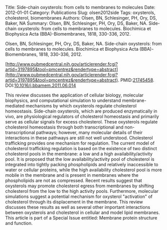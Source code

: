 Title: Side-chain oxysterols: from cells to membranes to molecules
Date: 2012-01-01
Category: Publications
Slug: olsen2012side
Tags: oxysterols, cholesterol, biomembranes
Authors: Olsen, BN, Schlesinger, PH, Ory, DS, Baker, NA
Summary: Olsen, BN, Schlesinger, PH, Ory, DS, Baker, NA. Side-chain oxysterols: from cells to membranes to molecules. Biochimica et Biophysica Acta (BBA)-Biomembranes, 1818, 330-336, 2012. 

Olsen, BN, Schlesinger, PH, Ory, DS, Baker, NA. Side-chain oxysterols: from cells to membranes to molecules. Biochimica et Biophysica Acta (BBA)-Biomembranes, 1818, 330-336, 2012. 

[http://www.pubmedcentral.nih.gov/articlerender.fcgi?artid=3197895&tool=pmcentrez&rendertype=abstract](http://www.pubmedcentral.nih.gov/articlerender.fcgi?artid=3197895&tool=pmcentrez&rendertype=abstract). PMID:[21745458](http://www.ncbi.nlm.nih.gov/pubmed/21745458). DOI:[10.1016/j.bbamem.2011.06.014](http://dx.doi.org/10.1016/j.bbamem.2011.06.014)

This review discusses the application of cellular biology, molecular biophysics, and computational simulation to understand membrane-mediated mechanisms by which oxysterols regulate cholesterol homeostasis. Side-chain oxysterols, which are produced enzymatically in vivo, are physiological regulators of cholesterol homeostasis and primarily serve as cellular signals for excess cholesterol. These oxysterols regulate cholesterol homeostasis through both transcriptional and non-transcriptional pathways; however, many molecular details of their interactions in these pathways are still not well understood. Cholesterol trafficking provides one mechanism for regulation. The current model of cholesterol trafficking regulation is based on the existence of two distinct cholesterol pools in the membrane: a low and a high availability/activity pool. It is proposed that the low availability/activity pool of cholesterol is integrated into tightly packing phospholipids and relatively inaccessible to water or cellular proteins, while the high availability cholesterol pool is more mobile in the membrane and is present in membranes where the phospholipids are not as compressed. Recent results suggest that oxysterols may promote cholesterol egress from membranes by shifting cholesterol from the low to the high activity pools. Furthermore, molecular simulations suggest a potential mechanism for oxysterol "activation" of cholesterol through its displacement in the membrane. This review discusses these results as well as several other important interactions between oxysterols and cholesterol in cellular and model lipid membranes. This article is part of a Special Issue entitled: Membrane protein structure and function.
